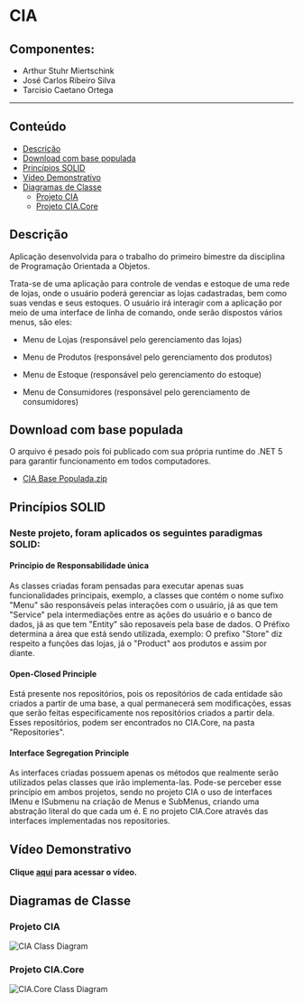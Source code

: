 # CIA
## Componentes:
- Arthur Stuhr Miertschink
- José Carlos Ribeiro Silva
- Tarcisio Caetano Ortega

---
## Conteúdo
- [Descrição](#descrição)
- [Download com base populada](#download-com-base-populada)
- [Princípios SOLID](#princípios-solid)
- [Vídeo Demonstrativo](#vídeo-demonstrativo)
- [Diagramas de Classe](#diagramas-de-classe)
	- [Projeto CIA](#projeto-cia)
	- [Projeto CIA.Core](#projeto-ciacore)


## Descrição

Aplicação desenvolvida para o trabalho do primeiro bimestre da disciplina de Programação Orientada a Objetos.

Trata-se de uma aplicação para controle de vendas e estoque de uma rede de lojas, onde o usuário poderá gerenciar as lojas cadastradas, bem como suas vendas e seus estoques. O usuário irá interagir com a aplicação por meio de uma interface de linha de comando, onde serão dispostos vários menus, são eles:

- Menu de Lojas (responsável pelo gerenciamento das lojas)

- Menu de Produtos (responsável pelo gerenciamento dos produtos)

- Menu de Estoque (responsável pelo gerenciamento do estoque)

- Menu de Consumidores (responsável pelo gerenciamento de consumidores)

## Download com base populada

O arquivo é pesado pois foi publicado com sua própria runtime do .NET 5 para garantir funcionamento em todos computadores. 

- [CIA Base Populada.zip](https://github.com/tcortega/CIA/releases/download/release/cia-release-database.zip)

## Princípios SOLID

### Neste projeto, foram aplicados os seguintes paradigmas SOLID:

#### Principio de Responsabilidade única 

As classes criadas foram pensadas para executar apenas suas funcionalidades principais, exemplo, a classes que contém o nome sufixo "Menu" são responsáveis pelas interações com o usuário, já as que tem "Service" pela intermediações entre as ações do usuário e o banco de dados, já as que tem "Entity" são reposaveis pela base de dados. O Préfixo determina a área que está sendo utilizada, exemplo: O prefixo "Store" diz respeito a funções das lojas, já o "Product" aos produtos e assim por diante.

#### Open-Closed Principle 

Está presente nos repositórios, pois os reposítórios de cada entidade são criados a partir de uma base, a qual permanecerá sem modificações, essas que serão feitas especificamente nos repositórios criados a partir dela. Esses repositórios, podem ser encontrados no CIA.Core, na pasta "Repositories".

#### Interface Segregation Principle
		
As interfaces criadas possuem apenas os métodos que realmente serão utilizados pelas classes que irão implementa-las. Pode-se perceber esse princípio em ambos projetos, sendo no projeto CIA o uso de interfaces IMenu e ISubmenu na criação de Menus e SubMenus, criando uma abstração literal do que cada um é. E no projeto CIA.Core através das interfaces implementadas nos repositories.

## Vídeo Demonstrativo
#### Clique [aqui](https://www.youtube.com/watch?v=ePRO7zeJXug) para acessar o vídeo.

## Diagramas de Classe

### Projeto CIA
![CIA Class Diagram](../media/Images/CIA.png?raw=true)


### Projeto CIA.Core
![CIA.Core Class Diagram](../media/Images/CIA.Core.png?raw=true)
